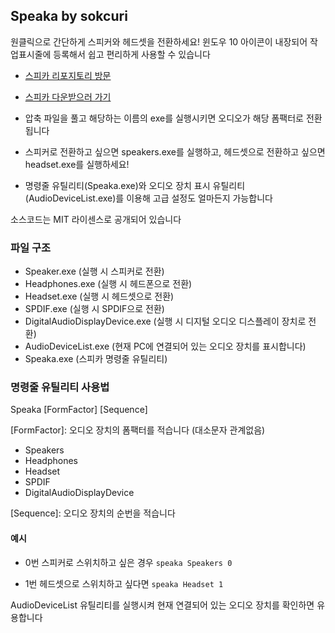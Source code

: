 ## Speaka by sokcuri
원클릭으로 간단하게 스피커와 헤드셋을 전환하세요! 윈도우 10 아이콘이 내장되어 작업표시줄에 등록해서 쉽고 편리하게 사용할 수 있습니다

* [스피카 리포지토리 방문](https://github.com/sokcuri/Speaka)
* [스피카 다운받으러 가기](https://github.com/sokcuri/speaka/releases)

* 압축 파일을 풀고 해당하는 이름의 exe를 실행시키면 오디오가 해당 폼팩터로 전환됩니다
* 스피커로 전환하고 싶으면 speakers.exe를 실행하고, 헤드셋으로 전환하고 싶으면 headset.exe를 실행하세요!

* 명령줄 유틸리티(Speaka.exe)와 오디오 장치 표시 유틸리티(AudioDeviceList.exe)를 이용해 고급 설정도 얼마든지 가능합니다

소스코드는 MIT 라이센스로 공개되어 있습니다

### 파일 구조
- Speaker.exe (실행 시 스피커로 전환)
- Headphones.exe (실행 시 헤드폰으로 전환)
- Headset.exe (실행 시 헤드셋으로 전환)
- SPDIF.exe (실행 시 SPDIF으로 전환)
- DigitalAudioDisplayDevice.exe (실행 시 디지털 오디오 디스플레이 장치로 전환)
- AudioDeviceList.exe (현재 PC에 연결되어 있는 오디오 장치를 표시합니다)
- Speaka.exe (스피카 명령줄 유틸리티)

### 명령줄 유틸리티 사용법
Speaka [FormFactor] [Sequence]

[FormFactor]: 오디오 장치의 폼팩터를 적습니다 (대소문자 관계없음)
- Speakers
- Headphones
- Headset
- SPDIF
- DigitalAudioDisplayDevice

[Sequence]: 오디오 장치의 순번을 적습니다

#### 예시
- 0번 스피커로 스위치하고 싶은 경우
`speaka Speakers 0`

- 1번 헤드셋으로 스위치하고 싶다면
`speaka Headset 1`

AudioDeviceList 유틸리티를 실행시켜 현재 연결되어 있는 오디오 장치를 확인하면 유용합니다
